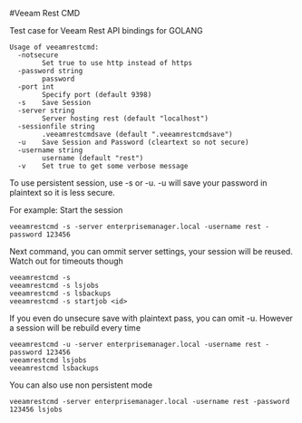 #Veeam Rest CMD

Test case for Veeam Rest API bindings for GOLANG
````
Usage of veeamrestcmd:
  -notsecure
        Set true to use http instead of https
  -password string
        password
  -port int
        Specify port (default 9398)
  -s    Save Session
  -server string
        Server hosting rest (default "localhost")
  -sessionfile string
        .veeamrestcmdsave (default ".veeamrestcmdsave")
  -u    Save Session and Password (cleartext so not secure)
  -username string
        username (default "rest")
  -v    Set true to get some verbose message
````
To use persistent session, use -s or -u. -u will save your password in plaintext so it is less secure.

For example:
Start the session
````
veeamrestcmd -s -server enterprisemanager.local -username rest -password 123456
````
Next command, you can ommit server settings, your session will be reused. Watch out for timeouts though
````
veeamrestcmd -s
veeamrestcmd -s lsjobs
veeamrestcmd -s lsbackups
veeamrestcmd -s startjob <id>
````

If you even do unsecure save with plaintext pass, you can omit -u. However a session will be rebuild every time
````
veeamrestcmd -u -server enterprisemanager.local -username rest -password 123456
veeamrestcmd lsjobs
veeamrestcmd lsbackups
````

You can also use non persistent mode
````
veeamrestcmd -server enterprisemanager.local -username rest -password 123456 lsjobs
````


